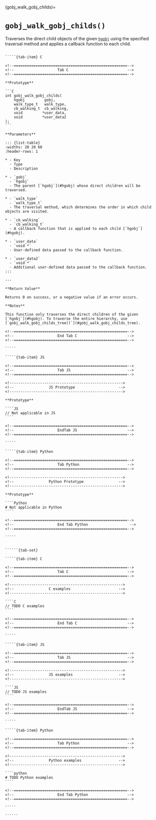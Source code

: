 <!-- ============================================================== -->
(gobj_walk_gobj_childs)=
# `gobj_walk_gobj_childs()`
<!-- ============================================================== -->

Traverses the direct child objects of the given [`hgobj`](#hgobj) using the specified traversal method and applies a callback function to each child.

<!------------------------------------------------------------>
<!--                    Prototypes                          -->
<!------------------------------------------------------------>

``````{tab-set}

`````{tab-item} C

<!--====================================================-->
<!--                    Tab C                           -->
<!--====================================================-->

**Prototype**

```C
int gobj_walk_gobj_childs(
    hgobj         gobj,
    walk_type_t   walk_type,
    cb_walking_t  cb_walking,
    void         *user_data,
    void         *user_data2
);
```

**Parameters**

::: {list-table}
:widths: 20 20 60
:header-rows: 1

* - Key
  - Type
  - Description

* - `gobj`
  - `hgobj`
  - The parent [`hgobj`](#hgobj) whose direct children will be traversed.

* - `walk_type`
  - `walk_type_t`
  - The traversal method, which determines the order in which child objects are visited.

* - `cb_walking`
  - `cb_walking_t`
  - A callback function that is applied to each child [`hgobj`](#hgobj).

* - `user_data`
  - `void *`
  - User-defined data passed to the callback function.

* - `user_data2`
  - `void *`
  - Additional user-defined data passed to the callback function.
:::

---

**Return Value**

Returns 0 on success, or a negative value if an error occurs.

**Notes**

This function only traverses the direct children of the given [`hgobj`](#hgobj). To traverse the entire hierarchy, use [`gobj_walk_gobj_childs_tree()`](#gobj_walk_gobj_childs_tree).

<!--====================================================-->
<!--                    End Tab C                       -->
<!--====================================================-->

`````

`````{tab-item} JS

<!--====================================================-->
<!--                    Tab JS                          -->
<!--====================================================-->

<!---------------------------------------------------->
<!--                JS Prototype                    -->
<!---------------------------------------------------->

**Prototype**

````JS
// Not applicable in JS
````

<!--====================================================-->
<!--                    EndTab JS                       -->
<!--====================================================-->

`````

`````{tab-item} Python

<!--====================================================-->
<!--                    Tab Python                      -->
<!--====================================================-->

<!---------------------------------------------------->
<!--                Python Prototype                -->
<!---------------------------------------------------->

**Prototype**

````Python
# Not applicable in Python
````

<!--====================================================-->
<!--                    End Tab Python                   -->
<!--====================================================-->

`````

``````

<!------------------------------------------------------------>
<!--                    Examples                            -->
<!------------------------------------------------------------>

```````{dropdown} Examples

``````{tab-set}

`````{tab-item} C

<!--====================================================-->
<!--                    Tab C                           -->
<!--====================================================-->

<!---------------------------------------------------->
<!--                C examples                      -->
<!---------------------------------------------------->

````C
// TODO C examples
````

<!--====================================================-->
<!--                    End Tab C                       -->
<!--====================================================-->

`````

`````{tab-item} JS

<!--====================================================-->
<!--                    Tab JS                          -->
<!--====================================================-->

<!---------------------------------------------------->
<!--                JS examples                     -->
<!---------------------------------------------------->

````JS
// TODO JS examples
````

<!--====================================================-->
<!--                    EndTab JS                       -->
<!--====================================================-->

`````

`````{tab-item} Python

<!--====================================================-->
<!--                    Tab Python                      -->
<!--====================================================-->

<!---------------------------------------------------->
<!--                Python examples                 -->
<!---------------------------------------------------->

````python
# TODO Python examples
````

<!--====================================================-->
<!--                    End Tab Python                  -->
<!--====================================================-->

`````

``````

```````
